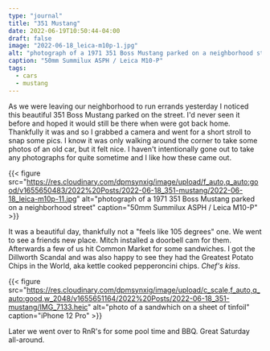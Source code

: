 ```yaml
---
type: "journal"
title: "351 Mustang"
date: 2022-06-19T10:50:44-04:00
draft: false
image: "2022-06-18_leica-m10p-1.jpg"
alt: "photograph of a 1971 351 Boss Mustang parked on a neighborhood street"
caption: "50mm Summilux ASPH / Leica M10-P"
tags:
  - cars
  - mustang
---
```


As we were leaving our neighborhood to run errands yesterday I noticed this beautiful 351 Boss Mustang parked on the street. I'd never seen it before and hoped it would still be there when were got back home. Thankfully it was and so I grabbed a camera and went for a short stroll to snap some pics. I know it was only walking around the corner to take some photos of an old car, but it felt nice. I haven't intentionally gone out to take any photographs for quite sometime and I like how these came out.

{{< figure src="https://res.cloudinary.com/dpmsynxig/image/upload/f_auto,q_auto:good/v1655650483/2022%20Posts/2022-06-18_351-mustang/2022-06-18_leica-m10p-11.jpg" alt="photograph of a 1971 351 Boss Mustang parked on a neighborhood street" caption="50mm Summilux ASPH / Leica M10-P" >}}

It was a beautiful day, thankfully not a "feels like 105 degrees" one. We went to see a friends new place. Mitch installed a doorbell cam for them. Afterwards a few of us hit Common Market for some sandwiches. I got the Dillworth Scandal and was also happy to see they had the Greatest Potato Chips in the World, aka kettle cooked pepperoncini chips. _Chef's kiss_.

{{< figure src="https://res.cloudinary.com/dpmsynxig/image/upload/c_scale,f_auto,q_auto:good,w_2048/v1655651164/2022%20Posts/2022-06-18_351-mustang/IMG_7133.heic" alt="photo of a sandwhich on a sheet of tinfoil" caption="iPhone 12 Pro" >}}

Later we went over to RnR's for some pool time and BBQ. Great Saturday all-around.
